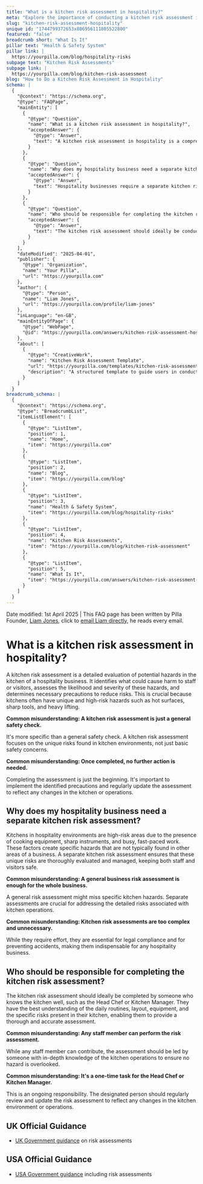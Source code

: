 ```yaml
---
title: "What is a kitchen risk assessment in hospitality?"
meta: "Explore the importance of conducting a kitchen risk assessment in hospitality to identify and manage unique hazards effectively."
slug: "kitchen-risk-assessment-hospitality"
unique id: "1744799372653x806956111805522800"
featured: "false"
breadcrumb short: "What Is It"
pillar text: "Health & Safety System"
pillar link: |
  https://yourpilla.com/blog/hospitality-risks
subpage text: "Kitchen Risk Assessments"
subpage link: |
  https://yourpilla.com/blog/kitchen-risk-assessment
blog: "How to Do a Kitchen Risk Assessment in Hospitality"
schema: |
  {
    "@context": "https://schema.org",
    "@type": "FAQPage",
    "mainEntity": [
      {
        "@type": "Question",
        "name": "What is a kitchen risk assessment in hospitality?",
        "acceptedAnswer": {
          "@type": "Answer",
          "text": "A kitchen risk assessment in hospitality is a comprehensive evaluation of potential hazards in the kitchen. It involves identifying possible sources of harm to staff or visitors, assessing the likelihood and severity of these hazards, and establishing necessary precautions to minimize risks. This is essential due to unique and substantial hazards such as hot surfaces, sharp tools, and heavy items found in kitchens."
        }
      },
      {
        "@type": "Question",
        "name": "Why does my hospitality business need a separate kitchen risk assessment?",
        "acceptedAnswer": {
          "@type": "Answer",
          "text": "Hospitality businesses require a separate kitchen risk assessment because kitchens present specific, high-risk hazards not commonly found in other areas of the business. These include dangers from cooking equipment and sharp instruments in a fast-paced environment. A dedicated assessment ensures these unique risks are thoroughly analyzed and managed, safeguarding staff and visitors."
        }
      },
      {
        "@type": "Question",
        "name": "Who should be responsible for completing the kitchen risk assessment?",
        "acceptedAnswer": {
          "@type": "Answer",
          "text": "The kitchen risk assessment should ideally be conducted by someone familiar with the kitchen, such as the Head Chef or Kitchen Manager. Their comprehensive understanding of the kitchen's daily operations, layout, and associated risks enables them to provide a detailed and accurate assessment. It is an ongoing responsibility to regularly update the assessment to accurately reflect any changes."
        }
      }
    ],
    "dateModified": "2025-04-01",
    "publisher": {
      "@type": "Organization",
      "name": "Your Pilla",
      "url": "https://yourpilla.com"
    },
    "author": {
      "@type": "Person",
      "name": "Liam Jones",
      "url": "https://yourpilla.com/profile/liam-jones"
    },
    "inLanguage": "en-GB",
    "mainEntityOfPage": {
      "@type": "WebPage",
      "@id": "https://yourpilla.com/answers/kitchen-risk-assessment-hospitality"
    },
    "about": [
      {
        "@type": "CreativeWork",
        "name": "Kitchen Risk Assessment Template",
        "url": "https://yourpilla.com/templates/kitchen-risk-assessment",
        "description": "A structured template to guide users in conducting thorough kitchen risk assessments in the hospitality industry."
      }
    ]
  }
breadcrumb_schema: |
  {
    "@context": "https://schema.org",
    "@type": "BreadcrumbList",
    "itemListElement": [
      {
        "@type": "ListItem",
        "position": 1,
        "name": "Home",
        "item": "https://yourpilla.com"
      },
      {
        "@type": "ListItem",
        "position": 2,
        "name": "Blog",
        "item": "https://yourpilla.com/blog"
      },
      {
        "@type": "ListItem",
        "position": 3,
        "name": "Health & Safety System",
        "item": "https://yourpilla.com/blog/hospitality-risks"
      },
      {
        "@type": "ListItem",
        "position": 4,
        "name": "Kitchen Risk Assessments",
        "item": "https://yourpilla.com/blog/kitchen-risk-assessment"
      },
      {
        "@type": "ListItem",
        "position": 5,
        "name": "What Is It",
        "item": "https://yourpilla.com/answers/kitchen-risk-assessment-hospitality"
      }
    ]
  }
---
```


Date modified: 1st April 2025 | This FAQ page has been written by Pilla Founder, [Liam Jones](https://yourpilla.com/profile/liam-jones), click to [email Liam directly](https://mailto:liam@yourpilla.com), he reads every email.

# What is a kitchen risk assessment in hospitality?

A kitchen risk assessment is a detailed evaluation of potential hazards in the kitchen of a hospitality business. It identifies what could cause harm to staff or visitors, assesses the likelihood and severity of these hazards, and determines necessary precautions to reduce risks. This is crucial because kitchens often have unique and high-risk hazards such as hot surfaces, sharp tools, and heavy lifting.

**Common misunderstanding: A kitchen risk assessment is just a general safety check.**

It's more specific than a general safety check. A kitchen risk assessment focuses on the unique risks found in kitchen environments, not just basic safety concerns.

**Common misunderstanding: Once completed, no further action is needed.**

Completing the assessment is just the beginning. It's important to implement the identified precautions and regularly update the assessment to reflect any changes in the kitchen or operations.

## Why does my hospitality business need a separate kitchen risk assessment?

Kitchens in hospitality environments are high-risk areas due to the presence of cooking equipment, sharp instruments, and busy, fast-paced work. These factors create specific hazards that are not typically found in other areas of a business. A separate kitchen risk assessment ensures that these unique risks are thoroughly evaluated and managed, keeping both staff and visitors safe.

**Common misunderstanding: A general business risk assessment is enough for the whole business.**

A general risk assessment might miss specific kitchen hazards. Separate assessments are crucial for addressing the detailed risks associated with kitchen operations.

**Common misunderstanding: Kitchen risk assessments are too complex and unnecessary.**

While they require effort, they are essential for legal compliance and for preventing accidents, making them indispensable for any hospitality business.

## Who should be responsible for completing the kitchen risk assessment?

The kitchen risk assessment should ideally be completed by someone who knows the kitchen well, such as the Head Chef or Kitchen Manager. They have the best understanding of the daily routines, layout, equipment, and the specific risks present in their kitchen, enabling them to provide a thorough and accurate assessment.

**Common misunderstanding: Any staff member can perform the risk assessment.**

While any staff member can contribute, the assessment should be led by someone with in-depth knowledge of the kitchen operations to ensure no hazard is overlooked.

**Common misunderstanding: It's a one-time task for the Head Chef or Kitchen Manager.**

This is an ongoing responsibility. The designated person should regularly review and update the risk assessment to reflect any changes in the kitchen environment or operations.

## UK Official Guidance

-   [UK Government guidance](https://www.hse.gov.uk/catering/risk.htm) on risk assessments

## USA Official Guidance

-   [USA Government guidance](https://www.fda.gov/regulatory-information/search-fda-guidance-documents/draft-guidance-industry-hazard-analysis-and-risk-based-preventive-controls-human-food) including risk assessments